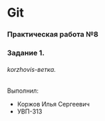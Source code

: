 # Git
### Практическая работа №8
### Задание 1.
###### korzhovis-ветка. 

Выполнил:
* Коржов Илья Сергеевич
* УВП-313
